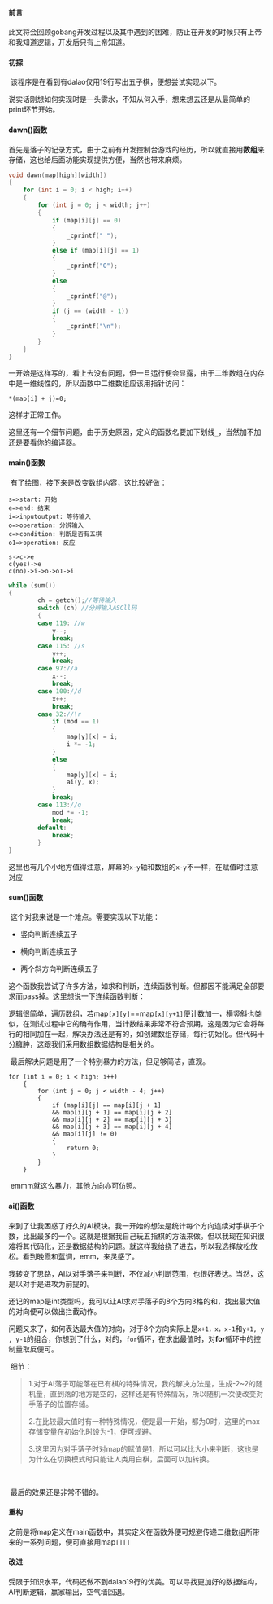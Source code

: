 #### **前言**

此文将会回顾gobang开发过程以及其中遇到的困难，防止在开发的时候只有上帝和我知道逻辑，开发后只有上帝知道。

#### **初探**

​	该程序是在看到有dalao仅用19行写出五子棋，便想尝试实现以下。

​	说实话刚想如何实现时是一头雾水，不知从何入手，想来想去还是从最简单的print环节开始。

#### **dawn()函数**

​		首先是落子的记录方式，由于之前有开发控制台游戏的经历，所以就直接用**数组**来存储，这也给后面功能实现提供方便，当然也带来麻烦。

```c
void dawn(map[high][width])
{
    for (int i = 0; i < high; i++)
    {
        for (int j = 0; j < width; j++)
        {
            if (map[i][j] == 0)
            {
                _cprintf(" ");
            }
            else if (map[i][j] == 1)
            {
                _cprintf("O");
            }
            else
            {
                _cprintf("@");
            }
            if (j == (width - 1))
            {
                _cprintf("\n");
            }
        }
    }
}
```

​		一开始是这样写的，看上去没有问题，但一旦运行便会显露，由于二维数组在内存中是一维线性的，所以函数中二维数组应该用指针访问：

```
*(map[i] + j)=0;
```

这样才正常工作。

​		这里还有一个细节问题，由于历史原因，定义的函数名要加下划线`_`，当然加不加还是要看你的编译器。

#### main()函数

​		有了绘图，接下来是改变数组内容，这比较好做：

```flow
s=>start: 开始
e=>end: 结束
i=>inputoutput: 等待输入
o=>operation: 分辨输入
c=>condition: 判断是否有五棋
o1=>operation: 反应

s->c->e
c(yes)->e
c(no)->i->o->o1->i
```

```c
while (sum())
{
        ch = getch();//等待输入
        switch (ch) //分辨输入ASCll码
        {
        case 119: //w
            y--;
            break;
        case 115: //s
            y++;
            break;
        case 97://a
            x--;
            break;
        case 100://d
            x++;
            break;
        case 32://\r
            if (mod == 1)
            {
                map[y][x] = i;
                i *= -1;
            }
            else
            {
                map[y][x] = i;
                ai(y, x);
            }
            break;
        case 113://q
            mod *= -1;
            break;
        default:
            break;
        }
}
```

​		这里也有几个小地方值得注意，屏幕的`x-y`轴和数组的`x-y`不一样，在赋值时注意对应

#### sum()函数

​		这个对我来说是一个难点。需要实现以下功能：

- 竖向判断连续五子

- 横向判断连续五子

- 两个斜方向判断连续五子

​		这个函数我尝试了许多方法，如求和判断，连续函数判断。但都因不能满足全部要求而pass掉。
​这里想说一下连续函数判断：

​		逻辑很简单，遍历数组，若map`[x][y]`==map`[x][y+1]`便计数加一，横竖斜也类似，在测试过程中它的确有作用，当计数结果非常不符合预期，这是因为它会将每行的相同加在一起，解决办法还是有的，如创建数组存储，每行初始化。但代码十分臃肿，这跟我们采用数组数据结构是相关的。

​		最后解决问题是用了一个特别暴力的方法，但足够简洁，直观。

```
for (int i = 0; i < high; i++)
    {
        for (int j = 0; j < width - 4; j++)
        {
            if (map[i][j] == map[i][j + 1] 
            && map[i][j + 1] == map[i][j + 2] 
            && map[i][j + 2] == map[i][j + 3] 
            && map[i][j + 3] == map[i][j + 4] 
            && map[i][j] != 0)
            {
                return 0;
            }
        }
    }
```

​		emmm就这么暴力，其他方向亦可仿照。

#### **ai()函数**

​		来到了让我困惑了好久的AI模块。我一开始的想法是统计每个方向连续对手棋子个数，比出最多的一个。这就是根据我自己玩五指棋的方法来做。但以我现在知识很难将其代码化，还是数据结构的问题。就这样我给绕了进去，所以我选择放松放松。看到晚霞和蓝调，emm，来灵感了。

​		我转变了思路，AI以对手落子来判断，不仅减小判断范围，也很好表达。当然，这是以对手是进攻为前提的。

还记的map是int类型吗，我可以让AI求对手落子的8个方向3格的和，找出最大值的对向便可以做出拦截动作。

​		问题又来了，如何表达最大值的对向，对于8个方向实际上是`x+1，x，x-1`和`y+1, y , y-1`的组合，你想到了什么，对的，`for`循环，在求出最值时，对**for**循环中的控制量取反便可。

​		细节：

> 1.对于AI落子可能落在已有棋的特殊情况，我的解决方法是，生成-2~2的随机量，直到落的地方是空的，这样还是有特殊情况，所以随机一次便改变对手落子的位置存储。
>
> 2.在比较最大值时有一种特殊情况，便是最一开始，都为0时，这里的max存储变量在初始化时设为-1，便可规避。
>
> 3.这里因为对手落子时对map的赋值是1，所以可以比大小来判断，这也是为什么在切换模式时只能让人类用白棋，后面可以加转换。

​					

​		最后的效果还是非常不错的。

#### **重构**

​		之前是将map定义在main函数中，其实定义在函数外便可规避传递二维数组所带来的一系列问题，便可直接用map`[][]`

#### **改进**

​		受限于知识水平，代码还做不到dalao19行的优美。可以寻找更加好的数据结构，AI判断逻辑，赢家输出，空气墙回退。